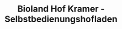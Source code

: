 ---
title: "Bioland Hof Kramer - Selbstbedienungshofladen"
url: /hassel-weser/bioland-hof-kramer-selbstbedienungshofladen/
shop: Hofladen
---